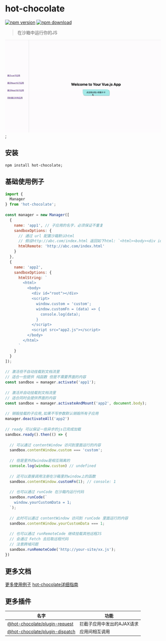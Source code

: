 # hot-chocolate
[![npm version](https://img.shields.io/npm/v/hot-chocolate.svg?maxAge=3600&style=flat-square)](https://www.npmjs.org/package/hot-chocolate)
[![npm download](https://img.shields.io/npm/dm/hot-chocolate.svg?maxAge=3600&style=flat-square)](https://www.npmjs.org/package/hot-chocolate)

> 在沙箱中运行你的JS

![](./examples/demo.gif);

## 安装
```
npm install hot-chocolate;
```

## 基础使用例子
```js
import {
  Manager
} from 'hot-chocolate';

const manager = new Manager([
  {
    name: 'app1', // 子应用的名字，必须保证不重复
    sandboxOptions: {
      // 通过 url 配置沙箱默认html
      // 假设http://abc.com/index.html 返回如下html: `<html><body><div id="root"></div><script src="http://abc.com/app1.js"></script></body></html>`
      htmlRemote: 'http://abc.com/index.html'
    }
  },
  {
    name: 'app2',
    sandboxOptions: {
      htmlString: `
        <html>
          <body>
            <div id="root"></div>
            <script>
              window.custom = 'custom';
              window.customFn = (data) => {
                console.log(data);
              }
            </script>
            <script src="app2.js"></script>
          </body>
        </html>
      `
    }
  }
]);

// 激活但不自动挂载到文档流里
// 适合一些提供 纯函数 但是不需要界面的内容
const sandbox = manager.activate('app1');

// 激活并自动挂载到文档流里
// 适合同时会提供界面的内容
const sandbox = manager.activateAndMount('app2', document.body);

// 销毁挂载的子应用,如果不写参数默认销毁所有子应用
manager.deactivateAll('app2')

// ready 可以保证一些异步的js已完成加载
sandbox.ready().then(() => {

  // 可以通过 contentWindow 访问到里面运行的内容
  sandbox.contentWindow.custom === 'custom';

  // 但是里外的window是相互隔离的
  console.log(window.custom) // undefined

  // 还可以直接调用注册在沙箱里的window上的函数
  sandbox.contentWindow.customFn(1); // console: 1

  // 也可以通过 runCode 在沙箱内运行代码
  sandbox.runCode(`
    window.yourCustomData = 1;
  `);

  // 此时可以通过 contentWindow 访问到 runCode 里面运行的内容
  sandbox.contentWindow.yourCustomData === 1;

  // 也可以通过 runRemoteCode 继续挂载其他远程JS
  // 会通过 Fetch 去拉取远程代码
  // 注意跨域问题
  sandbox.runRemoteCode('http://your-site/xx.js');
})
```

## 更多文档
[更多使用例子](./examples/README.md)
[hot-chocolate详细指南](https://github.com/NeteaseLofter/hot-chocolate/tree/master/packages/hot-chocolate)


## 更多插件
| 名字 | 功能 |
|----|----|
|[@hot-chocolate/plugin-request](https://github.com/NeteaseLofter/hot-chocolate/tree/master/packages/plugin-request)| 拦截子应用中发出的AJAX请求 |
|[@hot-chocolate/plugin-dispatch](https://github.com/NeteaseLofter/hot-chocolate/tree/master/packages/plugin-dispatch)| 应用间相互调用 |
